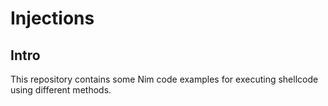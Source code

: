 # Injections

## Intro

This repository contains some Nim code examples for executing shellcode using different methods.